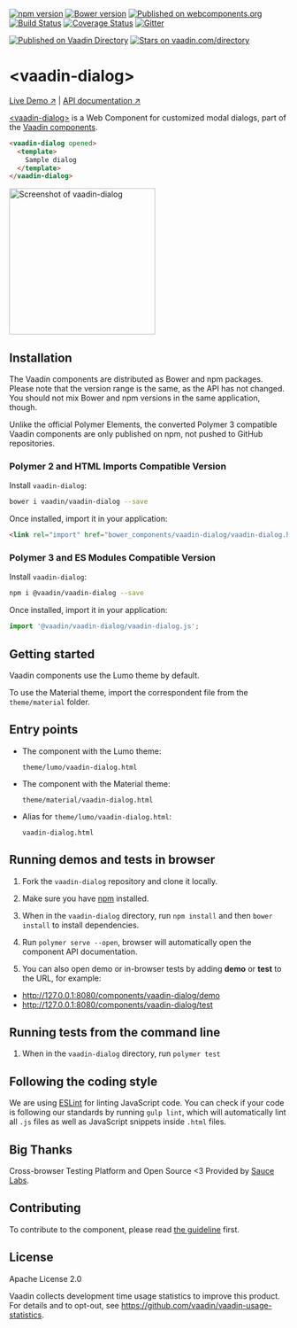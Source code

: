 [![npm version](https://badgen.net/npm/v/@vaadin/vaadin-dialog)](https://www.npmjs.com/package/@vaadin/vaadin-dialog)
[![Bower version](https://badgen.net/github/release/vaadin/vaadin-dialog)](https://github.com/vaadin/vaadin-dialog/releases)
[![Published on webcomponents.org](https://img.shields.io/badge/webcomponents.org-published-blue.svg)](https://www.webcomponents.org/element/vaadin/vaadin-dialog)
[![Build Status](https://travis-ci.org/vaadin/vaadin-dialog.svg?branch=master)](https://travis-ci.org/vaadin/vaadin-dialog)
[![Coverage Status](https://coveralls.io/repos/github/vaadin/vaadin-dialog/badge.svg?branch=master)](https://coveralls.io/github/vaadin/vaadin-dialog?branch=master)
[![Gitter](https://badges.gitter.im/Join%20Chat.svg)](https://gitter.im/vaadin/web-components?utm_source=badge&utm_medium=badge&utm_campaign=pr-badge)

[![Published on Vaadin  Directory](https://img.shields.io/badge/Vaadin%20Directory-published-00b4f0.svg)](https://vaadin.com/directory/component/vaadinvaadin-dialog)
[![Stars on vaadin.com/directory](https://img.shields.io/vaadin-directory/star/vaadinvaadin-dialog.svg)](https://vaadin.com/directory/component/vaadinvaadin-dialog)

# &lt;vaadin-dialog&gt;

[Live Demo ↗](https://vaadin.com/components/vaadin-dialog/html-examples/dialog-basic-demos)
|
[API documentation ↗](https://vaadin.com/components/vaadin-dialog/html-api)


[&lt;vaadin-dialog&gt;](https://vaadin.com/components/vaadin-dialog) is a Web Component for customized modal dialogs, part of the [Vaadin components](https://vaadin.com/components).

<!--
```
<custom-element-demo>
  <template>
    <script src="../webcomponentsjs/webcomponents-lite.js"></script>
    <link rel="import" href="vaadin-dialog.html">
    <next-code-block></next-code-block>
  </template>
</custom-element-demo>
```
-->
```html
<vaadin-dialog opened>
  <template>
    Sample dialog
  </template>
</vaadin-dialog>
```

[<img src="https://raw.githubusercontent.com/vaadin/vaadin-dialog/master/screenshot.png" width="264" alt="Screenshot of vaadin-dialog">](https://vaadin.com/components/vaadin-dialog)

## Installation

The Vaadin components are distributed as Bower and npm packages.
Please note that the version range is the same, as the API has not changed.
You should not mix Bower and npm versions in the same application, though.

Unlike the official Polymer Elements, the converted Polymer 3 compatible Vaadin components
are only published on npm, not pushed to GitHub repositories.

### Polymer 2 and HTML Imports Compatible Version

Install `vaadin-dialog`:

```sh
bower i vaadin/vaadin-dialog --save
```

Once installed, import it in your application:

```html
<link rel="import" href="bower_components/vaadin-dialog/vaadin-dialog.html">
```
### Polymer 3 and ES Modules Compatible Version

Install `vaadin-dialog`:

```sh
npm i @vaadin/vaadin-dialog --save
```

Once installed, import it in your application:

```js
import '@vaadin/vaadin-dialog/vaadin-dialog.js';
```

## Getting started

Vaadin components use the Lumo theme by default.

To use the Material theme, import the correspondent file from the `theme/material` folder.

## Entry points

- The component with the Lumo theme:

  `theme/lumo/vaadin-dialog.html`

- The component with the Material theme:

  `theme/material/vaadin-dialog.html`

- Alias for `theme/lumo/vaadin-dialog.html`:

  `vaadin-dialog.html`


## Running demos and tests in browser

1. Fork the `vaadin-dialog` repository and clone it locally.

1. Make sure you have [npm](https://www.npmjs.com/) installed.

1. When in the `vaadin-dialog` directory, run `npm install` and then `bower install` to install dependencies.

1. Run `polymer serve --open`, browser will automatically open the component API documentation.

1. You can also open demo or in-browser tests by adding **demo** or **test** to the URL, for example:

  - http://127.0.0.1:8080/components/vaadin-dialog/demo
  - http://127.0.0.1:8080/components/vaadin-dialog/test


## Running tests from the command line

1. When in the `vaadin-dialog` directory, run `polymer test`


## Following the coding style

We are using [ESLint](http://eslint.org/) for linting JavaScript code. You can check if your code is following our standards by running `gulp lint`, which will automatically lint all `.js` files as well as JavaScript snippets inside `.html` files.


## Big Thanks

Cross-browser Testing Platform and Open Source <3 Provided by [Sauce Labs](https://saucelabs.com).


## Contributing

  To contribute to the component, please read [the guideline](https://github.com/vaadin/vaadin-core/blob/master/CONTRIBUTING.md) first.


## License

Apache License 2.0

Vaadin collects development time usage statistics to improve this product. For details and to opt-out, see https://github.com/vaadin/vaadin-usage-statistics.
